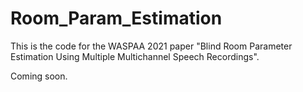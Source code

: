 # Room_Param_Estimation
This is the code for the WASPAA 2021 paper "Blind Room Parameter Estimation Using Multiple Multichannel Speech Recordings".

Coming soon.
